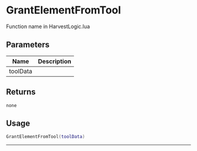 # GrantElementFromTool

Function name in HarvestLogic.lua

## Parameters

| Name     | Description |
| -------- | ----------- |
| toolData |             |

## Returns

`none`

## Usage

```lua
GrantElementFromTool(toolData)
```

---
